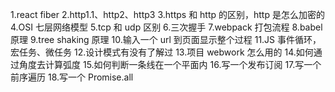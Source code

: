 1.react fiber
2.http1.1、http2、http3
3.https 和 http 的区别，http 是怎么加密的
4.OSI 七层网络模型
5.tcp 和 udp 区别 6.三次握手
7.webpack 打包流程
8.babel 原理
9.tree shaking 原理 10.输入一个 url 到页面显示整个过程
11.JS 事件循环，宏任务、微任务 12.设计模式有没有了解过 13.项目 webwork 怎么用的 14.如何通过角度去计算弧度 15.如何判断一条线在一个平面内 16.写一个发布订阅 17.写一个前序遍历 18.写一个 Promise.all

